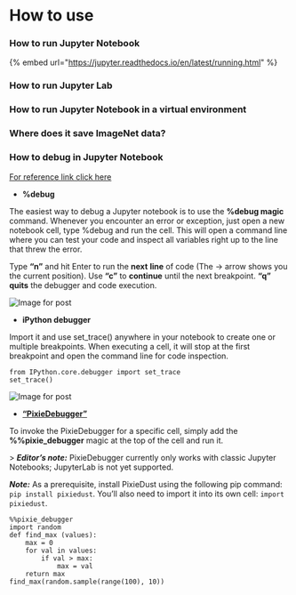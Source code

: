 # How to use

### How to run Jupyter Notebook

{% embed url="https://jupyter.readthedocs.io/en/latest/running.html" %}

### How to run Jupyter Lab

### How to run Jupyter Notebook in a virtual environment

### Where does it save ImageNet data?

### How to debug in Jupyter Notebook

[For reference link click here](https://medium.com/@chrieke/jupyter-tips-and-tricks-994fdddb2057#:~:text=The%20easiest%20way%20to%20debug,line%20that%20threw%20the%20error.)

* **%debug** 

 The easiest way to debug a Jupyter notebook is to use the **%debug magic** command. Whenever you encounter an error or exception, just open a new notebook cell, type %debug and run the cell. This will open a command line where you can test your code and inspect all variables right up to the line that threw the error.

 Type **“n”** and hit Enter to run the **next** **line** of code \(The → arrow shows you the current position\). Use **“c”** to **continue** until the next breakpoint. **“q”** **quits** the debugger and code execution.

![Image for post](https://miro.medium.com/max/583/1*IiFphbhDWjmrUPwgUBgBhw.png)

* **iPython debugger**

Import it and use set\_trace\(\) anywhere in your notebook to create one or multiple breakpoints. When executing a cell, it will stop at the first breakpoint and open the command line for code inspection.

```text
from IPython.core.debugger import set_trace
set_trace()
```



![Image for post](https://miro.medium.com/max/654/1*WXn1k-GZvyiZoqCYGplqEQ.png)

*  [**“PixieDebugger”**](https://medium.com/ibm-watson-data-lab/the-visual-python-debugger-for-jupyter-notebooks-youve-always-wanted-761713babc62)

 To invoke the PixieDebugger for a specific cell, simply add the **%%pixie\_debugger** magic at the top of the cell and run it. 

&gt; _**Editor’s note:**_ PixieDebugger currently only works with classic Jupyter Notebooks; JupyterLab is not yet supported.

 _**Note:**_ As a prerequisite, install PixieDust using the following pip command: `pip install pixiedust`. You’ll also need to import it into its own cell: `import pixiedust`.

```text
%%pixie_debugger
import random
def find_max (values):
    max = 0
    for val in values:
        if val > max:
            max = val
    return max
find_max(random.sample(range(100), 10))
```



